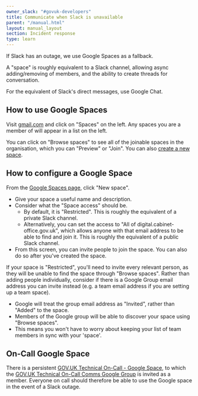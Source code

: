 ```yaml
---
owner_slack: "#govuk-developers"
title: Communicate when Slack is unavailable
parent: "/manual.html"
layout: manual_layout
section: Incident response
type: learn
---
```


If Slack has an outage, we use Google Spaces as a fallback.

A "space" is roughly equivalent to a Slack channel, allowing async adding/removing of members, and the ability to create threads for conversation.

For the equivalent of Slack's direct messages, use Google Chat.

## How to use Google Spaces

Visit [gmail.com](https://gmail.com) and click on "Spaces" on the left.
Any spaces you are a member of will appear in a list on the left.

You can click on "Browse spaces" to see all of the joinable spaces in the organisation, which you can "Preview" or "Join".
You can also [create a new space](#how-to-configure-a-google-space).

## How to configure a Google Space

From the [Google Spaces page](#how-to-use-google-spaces), click "New space".

- Give your space a useful name and description.
- Consider what the "Space access" should be.
  - By default, it is "Restricted". This is roughly the equivalent of a private Slack channel.
  - Alternatively, you can set the access to "All of digital.cabinet-office.gov.uk", which allows anyone with that email address to be able to find and join it. This is roughly the equivalent of a public Slack channel.
- From this screen, you can invite people to join the space. You can also do so after you've created the space.

If your space is "Restricted", you'll need to invite every relevant person, as they will be unable to find the space through "Browse spaces". Rather than adding people individually, consider if there is a Google Group email address you can invite instead (e.g. a team email address if you are setting up a team space).

- Google will treat the group email address as "Invited", rather than "Added" to the space.
- Members of the Google group will be able to discover your space using "Browse spaces".
- This means you won't have to worry about keeping your list of team members in sync with your 'space'.

## On-Call Google Space

There is a persistent [GOV.UK Technical On-Call - Google Space](https://mail.google.com/mail/u/0/#chat/space/AAAAuQLSk78), to which the [GOV.UK Technical On-Call Comms Google Group](https://groups.google.com/a/digital.cabinet-office.gov.uk/g/gov-uk-technical-oncall-comms) is invited as a member. Everyone on call should therefore be able to use the Google space in the event of a Slack outage.
